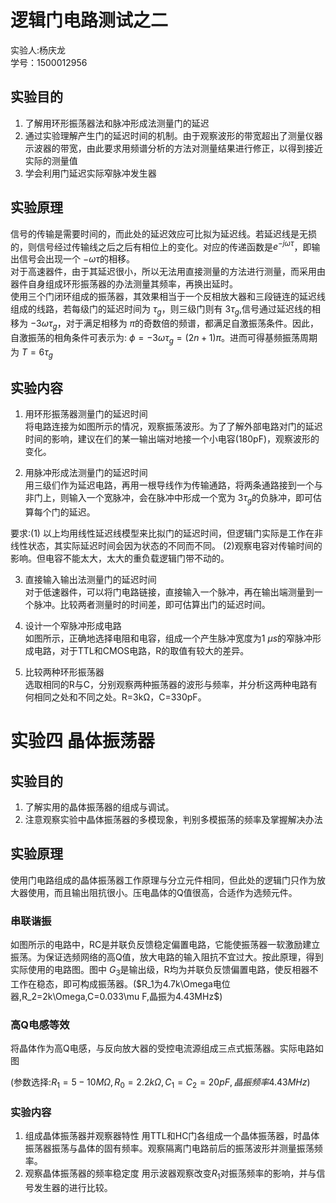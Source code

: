 # 逻辑门电路测试之二
<div class="author"> 实验人:杨庆龙<br/>学号：1500012956
</div>

## 实验目的
1. 了解用环形振荡器法和脉冲形成法测量门的延迟
2. 通过实验理解产生门的延迟时间的机制。由于观察波形的带宽超出了测量仪器示波器的带宽，由此要求用频谱分析的方法对测量结果进行修正，以得到接近实际的测量值
3. 学会利用门延迟实际窄脉冲发生器

## 实验原理
信号的传输是需要时间的，而此处的延迟效应可比拟为延迟线。若延迟线是无损的，则信号经过传输线之后之后有相位上的变化。对应的传递函数是$e^{-j\omega\tau}$，即输出信号会出现一个 $-\omega\tau$的相移。<br/>
对于高速器件，由于其延迟很小，所以无法用直接测量的方法进行测量，而采用由器件自身组成环形振荡器的办法测量其频率，再换出延时。<br/>
使用三个门闭环组成的振荡器，其效果相当于一个反相放大器和三段链连的延迟线组成的线路，若每级门的延迟时间为 $\tau_g$，则三级门则有 $3\tau_g$,信号通过延迟线的相移为 $-3\omega\tau_g$，对于满足相移为 $\pi$的奇数倍的频谱，都满足自激振荡条件。因此，自激振荡的相角条件可表示为: $\phi=-3\omega\tau_g=(2n+1)\pi$。进而可得基频振荡周期为 $T=6\tau_g$<br/>

## 实验内容
1. 用环形振荡器测量门的延迟时间<br/>
将电路连接为如图所示的情况，观察振荡波形。为了了解外部电路对门的延迟时间的影响，建议在们的某一输出端对地接一个小电容(180pF)，观察波形的变化。

2. 用脉冲形成法测量门的延迟时间<br/>
用三级们作为延迟电路，再用一根导线作为传输通路，将两条通路接到一个与非门上，则输入一个宽脉冲，会在脉冲中形成一个宽为 $3\tau_g$的负脉冲，即可估算每个门的延迟。

要求:(1) 以上均用线性延迟线模型来比拟门的延迟时间，但逻辑门实际是工作在非线性状态，其实际延迟时间会因为状态的不同而不同。
(2)观察电容对传输时间的影响。但电容不能太大，太大的重负载逻辑门带不动的。

3. 直接输入输出法测量门的延迟时间<br/>
对于低速器件，可以将门电路链接，直接输入一个脉冲，再在输出端测量到一个脉冲。比较两者测量时的时间差，即可估算出门的延迟时间。

4. 设计一个窄脉冲形成电路<br/>
如图所示，正确地选择电阻和电容，组成一个产生脉冲宽度为1 $\mu s$的窄脉冲形成电路，对于TTL和CMOS电路，R的取值有较大的差异。

5. 比较两种环形振荡器<br/>
选取相同的R与C，分别观察两种振荡器的波形与频率，并分析这两种电路有何相同之处和不同之处。R=3kΩ，C=330pF。

# 实验四 晶体振荡器
## 实验目的
1. 了解实用的晶体振荡器的组成与调试。
2. 注意观察实验中晶体振荡器的多模现象，判别多模振荡的频率及掌握解决办法
## 实验原理
使用门电路组成的晶体振荡器工作原理与分立元件相同，但此处的逻辑门只作为放大器使用，而且输出阻抗很小。压电晶体的Q值很高，合适作为选频元件。

### 串联谐振
如图所示的电路中，RC是并联负反馈稳定偏置电路，它能使振荡器一软激励建立振荡。为保证选频网络的高Q值，放大电路的输入阻抗不宜过大。按此原理，得到实际使用的电路图。图中 $G_3$是输出级，R均为并联负反馈偏置电路，使反相器不工作在稳态，即可构成振荡器。($R_1为4.7k\Omega电位器,R_2=2k\Omega,C=0.033\mu F,晶振为4.43MHz$)
### 高Q电感等效
将晶体作为高Q电感，与反向放大器的受控电流源组成三点式振荡器。实际电路如图

(参数选择:$R_1=5-10M\Omega,R_0=2.2k\Omega,C_1=C_2=20pF,晶振频率4.43MHz$)

### 实验内容
1. 组成晶体振荡器并观察器特性
用TTL和HC门各组成一个晶体振荡器，时晶体振荡器振荡与晶体的固有频率。观察隔离门电路前后的振荡波形并测量振荡频率。
2. 观察晶体振荡器的频率稳定度
用示波器观察改变$R_1$对振荡频率的影响，并与信号发生器的进行比较。
